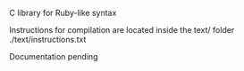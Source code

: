 C library for Ruby-like syntax

Instructions for compilation are located inside the text/ folder
	./text/instructions.txt

Documentation pending
